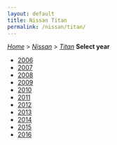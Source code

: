 ```yaml
---
layout: default
title: Nissan Titan
permalink: /nissan/titan/
---
```

[*Home*](/) > [*Nissan*](/nissan/) > [*Titan*](/nissan/titan/)
**Select year**
- [2006](/nissan/titan/2006/)
- [2007](/nissan/titan/2007/)
- [2008](/nissan/titan/2008/)
- [2009](/nissan/titan/2009/)
- [2010](/nissan/titan/2010/)
- [2011](/nissan/titan/2011/)
- [2012](/nissan/titan/2012/)
- [2013](/nissan/titan/2013/)
- [2014](/nissan/titan/2014/)
- [2015](/nissan/titan/2015/)
- [2016](/nissan/titan/2016/)